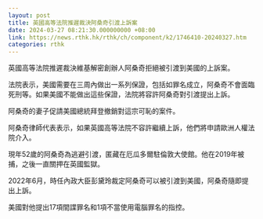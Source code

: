 ```yaml
---
layout: post
title: 英國高等法院推遲裁決阿桑奇引渡上訴案
date: 2024-03-27 08:21:30.000000000 +08:00
link: https://news.rthk.hk/rthk/ch/component/k2/1746410-20240327.htm
categories: rthk
---
```


英國高等法院推遲裁決維基解密創辦人阿桑奇拒絕被引渡到美國的上訴案。

法院表示，美國需要在三周內做出一系列保證，包括如罪名成立，阿桑奇不會面臨死刑等。如果美國不能做出這些保證，法院將容許阿桑奇對引渡提出上訴。 　　

阿桑奇的妻子促請美國總統拜登撤銷對這宗可恥的案件。

阿桑奇律師代表表示，如果英國高等法院不容許繼續上訴，他們將申請歐洲人權法院介入。

現年52歲的阿桑奇為逃避引渡，匿藏在厄瓜多爾駐倫敦大使館。他在2019年被捕，之後一直關押在英國監獄。

2022年6月，時任內政大臣彭黛玲裁定阿桑奇可以被引渡到美國，阿桑奇隨即提出上訴。

美國對他提出17項間諜罪名和1項不當使用電腦罪名的指控。
